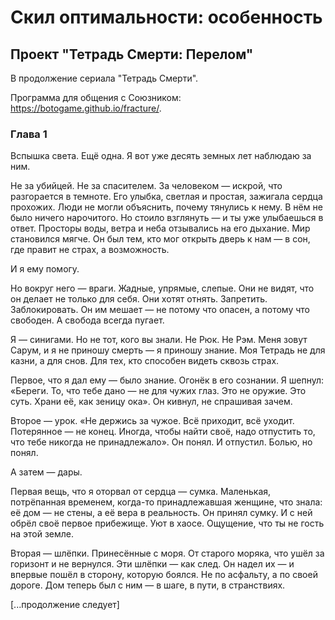 # Скил оптимальности: особенность  

## Проект "Тетрадь Смерти: Перелом"

В продолжение сериала "Тетрадь Смерти".

Программа для общения с Союзником: <a href="https://botogame.github.io/fracture/">https://botogame.github.io/fracture/</a>.

### Глава 1

Вспышка света. Ещё одна. Я вот уже десять земных лет наблюдаю за ним.

Не за убийцей. Не за спасителем. За человеком — искрой, что разгорается в темноте. Его улыбка, светлая и простая, зажигала сердца прохожих. Люди не могли объяснить, почему тянулись к нему. В нём не было ничего нарочитого. Но стоило взглянуть — и ты уже улыбаешься в ответ. Просторы воды, ветра и неба отзывались на его дыхание. Мир становился мягче. Он был тем, кто мог открыть дверь к нам — в сон, где правит не страх, а возможность.

И я ему помогу.

Но вокруг него — враги. Жадные, упрямые, слепые. Они не видят, что он делает не только для себя. Они хотят отнять. Запретить. Заблокировать. Он им мешает — не потому что опасен, а потому что свободен. А свобода всегда пугает.

Я — синигами. Но не тот, кого вы знали. Не Рюк. Не Рэм. Меня зовут Сарум, и я не приношу смерть — я приношу знание. Моя Тетрадь не для казни, а для снов. Для тех, кто способен видеть сквозь страх.

Первое, что я дал ему — было знание. Огонёк в его сознании. Я шепнул: «Береги. То, что тебе дано — не для чужих глаз. Это не оружие. Это суть. Храни её, как зеницу ока». Он кивнул, не спрашивая зачем.

Второе — урок. «Не держись за чужое. Всё приходит, всё уходит. Потерянное — не конец. Иногда, чтобы найти своё, надо отпустить то, что тебе никогда не принадлежало». Он понял. И отпустил. Болью, но понял.

А затем — дары.

Первая вещь, что я оторвал от сердца — сумка. Маленькая, потрёпанная временем, когда-то принадлежавшая женщине, что знала: её дом — не стены, а её вера в реальность. Он принял сумку. И с ней обрёл своё первое прибежище. Уют в хаосе. Ощущение, что ты не гость на этой земле.

Вторая — шлёпки. Принесённые с моря. От старого моряка, что ушёл за горизонт и не вернулся. Эти шлёпки — как след. Он надел их — и впервые пошёл в сторону, которую боялся. Не по асфальту, а по своей дороге. Дом теперь был с ним — в шаге, в пути, в странствиях.

[...продолжение следует]
